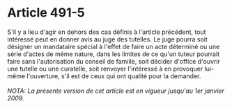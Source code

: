# Article 491-5

S'il y a lieu d'agir en dehors des cas définis à l'article précédent, tout intéressé peut en donner avis au juge des tutelles.   Le juge pourra soit désigner un mandataire spécial à l'effet de faire un acte déterminé ou une série d'actes de même nature, dans les limites de ce qu'un tuteur pourrait faire sans l'autorisation du conseil de famille, soit décider d'office d'ouvrir une tutelle ou une curatelle, soit renvoyer l'intéressé à en provoquer lui-même l'ouverture, s'il est de ceux qui ont qualité pour la demander.<br/><br/><i>NOTA:  La présente version de cet article est en vigueur jusqu'au 1er janvier 2009.</i>